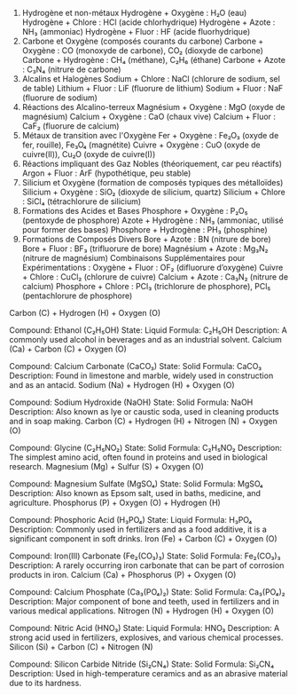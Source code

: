 1. Hydrogène et non-métaux
Hydrogène + Oxygène : H₂O (eau)
Hydrogène + Chlore : HCl (acide chlorhydrique)
Hydrogène + Azote : NH₃ (ammoniac)
Hydrogène + Fluor : HF (acide fluorhydrique)
2. Carbone et Oxygène (composés courants du carbone)
Carbone + Oxygène : CO (monoxyde de carbone), CO₂ (dioxyde de carbone)
Carbone + Hydrogène : CH₄ (méthane), C₂H₆ (éthane)
Carbone + Azote : C₃N₄ (nitrure de carbone)
3. Alcalins et Halogènes
Sodium + Chlore : NaCl (chlorure de sodium, sel de table)
Lithium + Fluor : LiF (fluorure de lithium)
Sodium + Fluor : NaF (fluorure de sodium)
4. Réactions des Alcalino-terreux
Magnésium + Oxygène : MgO (oxyde de magnésium)
Calcium + Oxygène : CaO (chaux vive)
Calcium + Fluor : CaF₂ (fluorure de calcium)
5. Métaux de transition avec l'Oxygène
Fer + Oxygène : Fe₂O₃ (oxyde de fer, rouille), Fe₃O₄ (magnétite)
Cuivre + Oxygène : CuO (oxyde de cuivre(II)), Cu₂O (oxyde de cuivre(I))
6. Réactions impliquant des Gaz Nobles (théoriquement, car peu réactifs)
Argon + Fluor : ArF (hypothétique, peu stable)
7. Silicium et Oxygène (formation de composés typiques des métalloïdes)
Silicium + Oxygène : SiO₂ (dioxyde de silicium, quartz)
Silicium + Chlore : SiCl₄ (tétrachlorure de silicium)
8. Formations des Acides et Bases
Phosphore + Oxygène : P₂O₅ (pentoxyde de phosphore)
Azote + Hydrogène : NH₃ (ammoniac, utilisé pour former des bases)
Phosphore + Hydrogène : PH₃ (phosphine)
9. Formations de Composés Divers
Bore + Azote : BN (nitrure de bore)
Bore + Fluor : BF₃ (trifluorure de bore)
Magnésium + Azote : Mg₃N₂ (nitrure de magnésium)
Combinaisons Supplémentaires pour Expérimentations :
Oxygène + Fluor : OF₂ (difluorure d’oxygène)
Cuivre + Chlore : CuCl₂ (chlorure de cuivre)
Calcium + Azote : Ca₃N₂ (nitrure de calcium)
Phosphore + Chlore : PCl₃ (trichlorure de phosphore), PCl₅ (pentachlorure de phosphore)







Carbon (C) + Hydrogen (H) + Oxygen (O)

Compound: Ethanol (C₂H₅OH)
State: Liquid
Formula: C₂H₅OH
Description: A commonly used alcohol in beverages and as an industrial solvent.
Calcium (Ca) + Carbon (C) + Oxygen (O)

Compound: Calcium Carbonate (CaCO₃)
State: Solid
Formula: CaCO₃
Description: Found in limestone and marble, widely used in construction and as an antacid.
Sodium (Na) + Hydrogen (H) + Oxygen (O)

Compound: Sodium Hydroxide (NaOH)
State: Solid
Formula: NaOH
Description: Also known as lye or caustic soda, used in cleaning products and in soap making.
Carbon (C) + Hydrogen (H) + Nitrogen (N) + Oxygen (O)

Compound: Glycine (C₂H₅NO₂)
State: Solid
Formula: C₂H₅NO₂
Description: The simplest amino acid, often found in proteins and used in biological research.
Magnesium (Mg) + Sulfur (S) + Oxygen (O)

Compound: Magnesium Sulfate (MgSO₄)
State: Solid
Formula: MgSO₄
Description: Also known as Epsom salt, used in baths, medicine, and agriculture.
Phosphorus (P) + Oxygen (O) + Hydrogen (H)

Compound: Phosphoric Acid (H₃PO₄)
State: Liquid
Formula: H₃PO₄
Description: Commonly used in fertilizers and as a food additive, it is a significant component in soft drinks.
Iron (Fe) + Carbon (C) + Oxygen (O)

Compound: Iron(III) Carbonate (Fe₂(CO₃)₃)
State: Solid
Formula: Fe₂(CO₃)₃
Description: A rarely occurring iron carbonate that can be part of corrosion products in iron.
Calcium (Ca) + Phosphorus (P) + Oxygen (O)

Compound: Calcium Phosphate (Ca₃(PO₄)₂)
State: Solid
Formula: Ca₃(PO₄)₂
Description: Major component of bone and teeth, used in fertilizers and in various medical applications.
Nitrogen (N) + Hydrogen (H) + Oxygen (O)

Compound: Nitric Acid (HNO₃)
State: Liquid
Formula: HNO₃
Description: A strong acid used in fertilizers, explosives, and various chemical processes.
Silicon (Si) + Carbon (C) + Nitrogen (N)

Compound: Silicon Carbide Nitride (Si₂CN₄)
State: Solid
Formula: Si₂CN₄
Description: Used in high-temperature ceramics and as an abrasive material due to its hardness.